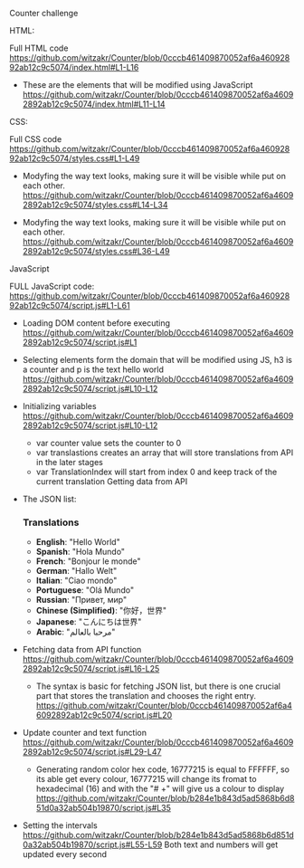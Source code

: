 Counter challenge 

HTML:

Full HTML code
https://github.com/witzakr/Counter/blob/0cccb461409870052af6a46092892ab12c9c5074/index.html#L1-L16

- These are the elements that will be modified using JavaScript
https://github.com/witzakr/Counter/blob/0cccb461409870052af6a46092892ab12c9c5074/index.html#L11-L14


CSS:

Full CSS code
https://github.com/witzakr/Counter/blob/0cccb461409870052af6a46092892ab12c9c5074/styles.css#L1-L49

- Modyfing the way text looks, making sure it will be visible while put on each other.
https://github.com/witzakr/Counter/blob/0cccb461409870052af6a46092892ab12c9c5074/styles.css#L14-L34

- Modyfing the way text looks, making sure it will be visible while put on each other.
https://github.com/witzakr/Counter/blob/0cccb461409870052af6a46092892ab12c9c5074/styles.css#L36-L49


JavaScript

FULL JavaScript code:
https://github.com/witzakr/Counter/blob/0cccb461409870052af6a46092892ab12c9c5074/script.js#L1-L61
- Loading DOM content before executing
https://github.com/witzakr/Counter/blob/0cccb461409870052af6a46092892ab12c9c5074/script.js#L1
- Selecting elements form the domain that will be modified using JS, h3 is a counter and p is the text hello world
https://github.com/witzakr/Counter/blob/0cccb461409870052af6a46092892ab12c9c5074/script.js#L10-L12
- Initializing variables
https://github.com/witzakr/Counter/blob/0cccb461409870052af6a46092892ab12c9c5074/script.js#L10-L12
  - var counter value sets the counter to 0
  - var translastions creates an array that will store translations from API in the later stages
  - var TranslationIndex will start from index 0 and keep track of the current translation
Getting data from API
- The JSON list:
  ### Translations

  - **English**: "Hello World"
  - **Spanish**: "Hola Mundo"
  - **French**: "Bonjour le monde"
  - **German**: "Hallo Welt"
  - **Italian**: "Ciao mondo"
  - **Portuguese**: "Olá Mundo"
  - **Russian**: "Привет, мир"
  - **Chinese (Simplified)**: "你好，世界"
  - **Japanese**: "こんにちは世界"
  - **Arabic**: "مرحبا بالعالم"
- Fetching data from API function
  https://github.com/witzakr/Counter/blob/0cccb461409870052af6a46092892ab12c9c5074/script.js#L16-L25
   - The syntax is basic for fetching JSON list, but there is one crucial part that stores the translation and chooses the right entry.
    https://github.com/witzakr/Counter/blob/0cccb461409870052af6a46092892ab12c9c5074/script.js#L20

- Update counter and text function
https://github.com/witzakr/Counter/blob/0cccb461409870052af6a46092892ab12c9c5074/script.js#L29-L47
  -  Generating random color hex code, 16777215 is equal to FFFFFF, so its able get every colour, 16777215 will change its fromat to hexadecimal (16) and with the "# +" will give us a colour to display
    https://github.com/witzakr/Counter/blob/b284e1b843d5ad5868b6d851d0a32ab504b19870/script.js#L35

- Setting the intervals
https://github.com/witzakr/Counter/blob/b284e1b843d5ad5868b6d851d0a32ab504b19870/script.js#L55-L59
Both text and numbers will get updated every second
